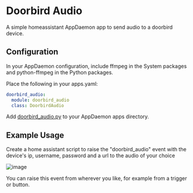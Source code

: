 # Doorbird Audio
A simple homeassistant AppDaemon app to send audio to a doorbird device.

## Configuration

In your AppDaemon configuration, include ffmpeg in the System packages and python-ffmpeg in the Python packages.

Place the following in your apps.yaml:
```yaml
doorbird_audio:
  module: doorbird_audio
  class: DoorbirdAudio
```
Add [doorbird_audio.py](https://github.com/coobnoob/ha-appdaemon-doorbird-audio/blob/main/doorbird_audio.py) to your AppDaemon apps directory.

## Example Usage

Create a home assistant script to raise the "doorbird_audio" event with the device's ip, username, password and a url to the audio of your choice

![image](https://github.com/coobnoob/doorbell-audio/assets/29867612/ed384426-cf60-433b-a9fd-bef0ae2ba7ee)

You can raise this event from wherever you like, for example from a trigger or button.


